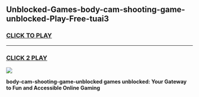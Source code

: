
## Unblocked-Games-body-cam-shooting-game-unblocked-Play-Free-tuai3
<h3>
<a href="https://premium76.site?title=body-cam-shooting-game-unblocked&ref=22A">CLICK TO PLAY</a></h3>
<hr>

<h3>
<a href="https://premium76.site?title=body-cam-shooting-game-unblocked&ref=22A">CLICK 2 PLAY</a>
  
</h3>

<a href="https://premium76.site?title=body-cam-shooting-game-unblocked&ref=22A"><img src="https://clearcache.store/games.png"></a>


**body-cam-shooting-game-unblocked games unblocked: Your Gateway to Fun and Accessible Online Gaming**
